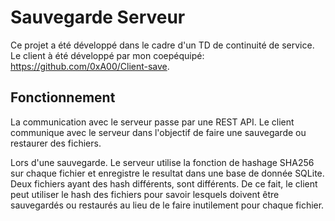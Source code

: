 # Sauvegarde Serveur
Ce projet a été développé dans le cadre d'un TD de continuité de service. Le client à été développé par mon coepéquipé: https://github.com/0xA00/Client-save.

## Fonctionnement
La communication avec le serveur passe par une REST API. Le client communique avec le serveur dans l'objectif de faire une sauvegarde ou restaurer des fichiers.

Lors d'une sauvegarde. Le serveur utilise la fonction de hashage SHA256 sur chaque fichier et enregistre le resultat dans une base de donnée SQLite. Deux fichiers ayant des hash différents, sont différents. De ce fait, le client peut utiliser le hash des fichiers pour savoir lesquels doivent être sauvegardés ou restaurés au lieu de le faire inutilement pour chaque fichier.
